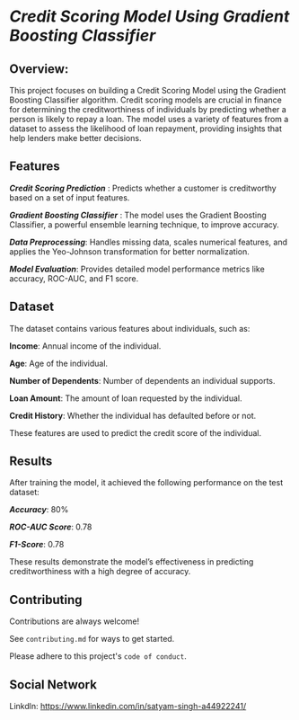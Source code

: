 
# *Credit Scoring Model Using Gradient Boosting Classifier*

## Overview:

This project focuses on building a Credit Scoring Model using the Gradient Boosting Classifier algorithm. Credit scoring models are crucial in finance for determining the creditworthiness of individuals by predicting whether a person is likely to repay a loan. The model uses a variety of features from a dataset to assess the likelihood of loan repayment, providing insights that help lenders make better decisions.

## Features
***Credit Scoring Prediction*** : 
Predicts whether a customer is creditworthy based on a set of input features.

***Gradient Boosting Classifier*** : 
The model uses the Gradient Boosting Classifier, a powerful ensemble learning technique, to improve accuracy.

***Data Preprocessing***:
Handles missing data, scales numerical features, and applies the Yeo-Johnson transformation for better normalization.

***Model Evaluation***:
Provides detailed model performance metrics like accuracy, ROC-AUC, and F1 score.

## Dataset
The dataset contains various features about individuals, such as:

**Income**: Annual income of the individual.

**Age**: Age of the individual.

**Number of Dependents**: Number of dependents an individual supports.

**Loan Amount**: The amount of loan requested by the individual.

**Credit History**: Whether the individual has defaulted before or not.

These features are used to predict the credit score of the individual.

## Results
After training the model, it achieved the following performance on the test dataset:

***Accuracy***: 80%

***ROC-AUC Score***: 0.78

***F1-Score***: 0.78

These results demonstrate the model’s effectiveness in predicting creditworthiness with a high degree of accuracy.


## Contributing

Contributions are always welcome!

See `contributing.md` for ways to get started.

Please adhere to this project's `code of conduct`.


## Social Network

Linkdln:
https://www.linkedin.com/in/satyam-singh-a44922241/


